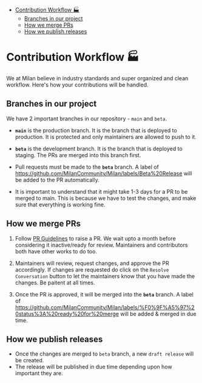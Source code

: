 <!-- TOC -->

- [Contribution Workflow 🏭](#contribution-workflow-)
  - [Branches in our project](#branches-in-our-project)
  - [How we merge PRs](#how-we-merge-prs)
  - [How we publish releases](#how-we-publish-releases)

<!-- /TOC -->

# Contribution Workflow 🏭

We at Milan believe in industry standards and super organized and clean workflow. Here's how your contributions will be handled.

## Branches in our project 

We have 2 important branches in our repository - `main` and `beta`.

- **`main`** is the production branch. It is the branch that is deployed to production. It is protected and only maintainers are allowed to push to it.
- **`beta`** is the development branch. It is the branch that is deployed to staging. The PRs are merged into this branch first.

- Pull requests must be made to the **`beta`** branch. A label of https://github.com/MilanCommunity/Milan/labels/Beta%20Release will be added to the PR automatically.

- It is important to understand that it might take 1-3 days for a PR to be merged to main. This is because we have to test the changes, and make sure that everything is working fine.


## How we merge PRs

1. Follow  [PR Guidelines](https://github.com/MilanCommunity/Milan/blob/main/CONTRIBUTING.md#creating-a-pull-request-) to raise a PR. We wait upto a month before considering it inactive/ready for review. Maintainers and contributors both have other works to do too. 

2. Maintainers will review, request changes, and approve the PR accordingly. If changes are requested do click on the `Resolve Conversation` button to let the maintainers know that you have made the changes. Be paitent at all times.

3. Once the PR is approved, it will be merged into the **`beta`** branch. A label of https://github.com/MilanCommunity/Milan/labels/%F0%9F%A5%97%20status%3A%20ready%20for%20merge will be added & merged in due time. 


## How we publish releases

- Once the changes are merged to `beta` branch, a new `draft release` will be created. 
- The release will be published in due time depending upon how important they are. 

